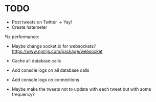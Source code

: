 TODO
================================

* Post tweets on Twitter -> Yay!
* Create hatemeter

Fix performance:

* Maybe change socket.io for websockets?
https://www.npmjs.com/package/websocket

* Cache all database calls

* Add console logs on all database calls

* Add console logs on connections

* Maybe make the tweets not to update with each tweet but with some frequency?